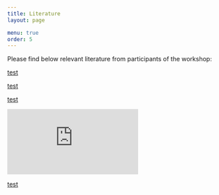 ```yaml
---
title: Literature
layout: page

menu: true
order: 5
---
```


Please find below relevant literature from participants of the workshop:

[test](/papers/test.pdf)

[test](https://edi2019.github.io/papers/test.pdf)

[test](https://edi2019.github.io/papers/test.pdf)

<embed src="https://edi2019.github.io/papers/test.pdf" type="application/pdf" />



[test](/assets/img/EDIlogo.png)
